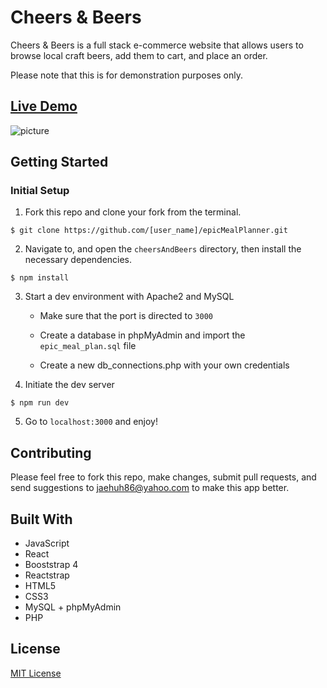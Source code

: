 # Cheers & Beers

Cheers & Beers is a full stack e-commerce website that allows users to browse local craft beers, add them to cart, and place an order.

Please note that this is for demonstration purposes only.

## [Live Demo](https://http://epicmealplanner.jaehuh.network//)
![picture](server/public/images/readMe.gif)


## Getting Started

### Initial Setup

1. Fork this repo and clone your fork from the terminal.   

```$ git clone https://github.com/[user_name]/epicMealPlanner.git```

2. Navigate to, and open the `cheersAndBeers` directory, then install the necessary dependencies. 

``` $ npm install ```

3. Start a dev environment with Apache2 and MySQL
   * Make sure that the port is directed to ```3000```

   * Create a database in phpMyAdmin and import the `epic_meal_plan.sql` file

   * Create a new db_connections.php with your own credentials

4. Initiate the dev server 

``` $ npm run dev ```

5. Go to `localhost:3000` and enjoy!

## Contributing

Please feel free to fork this repo, make changes, submit pull requests, and send suggestions to jaehuh86@yahoo.com to make this app better.

## Built With

* JavaScript
* React
* Booststrap 4
* Reactstrap
* HTML5
* CSS3
* MySQL + phpMyAdmin
* PHP

## License
[MIT License](https://opensource.org/licenses/mit-license.php)
